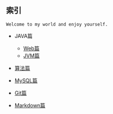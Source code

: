 


## 索引

    Welcome to my world and enjoy yourself.


*   JAVA篇

    *   [Web篇](./Java/web/Index)
    *   [JVM篇](./Java/jvm/Index)

*   [算法篇](./Arithmetic/Index)

*   [MySQL篇](./MySQL/Index)

*   [Git篇](./Git/Index)

*   [Markdown篇](./Markdown/Index)